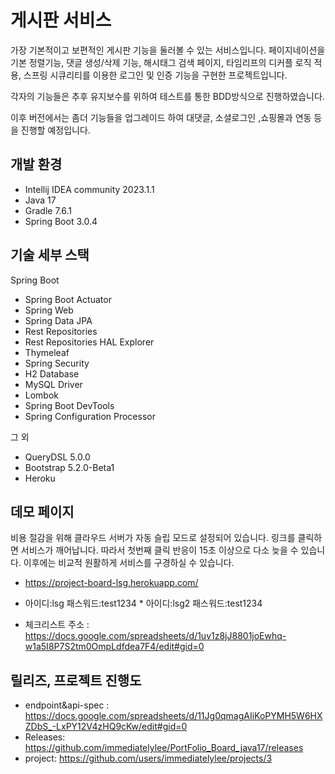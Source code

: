 # 게시판 서비스

가장 기본적이고 보편적인 게시판 기능을 둘러볼 수 있는 서비스입니다.
페이지네이션을 기본 정렬기능, 댓글 생성/삭제 기능, 해시태그 검색 페이지, 타임리프의 디커플 로직 적용, 스프링 시큐리티를 이용한 로그인 및 인증 기능을 구현한 프로젝트입니다.

각자의 기능들은 추후 유지보수를 위하여 테스트를 통한 BDD방식으로 진행하였습니다.

이후 버전에서는 좀더 기능들을 업그레이드 하여 대댓글, 소셜로그인 ,쇼핑몰과 연동 등을 진행할 예정입니다. 

## 개발 환경

* Intellij IDEA community 2023.1.1 
* Java 17
* Gradle 7.6.1
* Spring Boot 3.0.4

## 기술 세부 스택

Spring Boot

* Spring Boot Actuator
* Spring Web
* Spring Data JPA
* Rest Repositories
* Rest Repositories HAL Explorer
* Thymeleaf
* Spring Security
* H2 Database
* MySQL Driver
* Lombok
* Spring Boot DevTools
* Spring Configuration Processor

그 외

* QueryDSL 5.0.0
* Bootstrap 5.2.0-Beta1
* Heroku

## 데모 페이지
비용 절감을 위해 클라우드 서버가 자동 슬립 모드로 설정되어 있습니다. 링크를 클릭하면 서비스가 깨어납니다. 따라서 첫번째 클릭 반응이 15초 이상으로 다소 늦을 수 있습니다. 이후에는 비교적 원활하게 서비스를 구경하실 수 있습니다.

* https://project-board-lsg.herokuapp.com/
  
* 아이디:lsg  패스워드:test1234  * 아이디:lsg2  패스워드:test1234

* 체크리스트 주소 : https://docs.google.com/spreadsheets/d/1uv1z8jJ8801joEwhq-w1a5I8P7S2tm0OmpLdfdea7F4/edit#gid=0

## 릴리즈, 프로젝트 진행도 

* endpoint&api-spec : https://docs.google.com/spreadsheets/d/11Jg0qmagAIiKoPYMH5W6HXZDbS_-LxPY12V4zHQ9cKw/edit#gid=0
* Releases: https://github.com/immediatelylee/PortFolio_Board_java17/releases
* project: https://github.com/users/immediatelylee/projects/3
